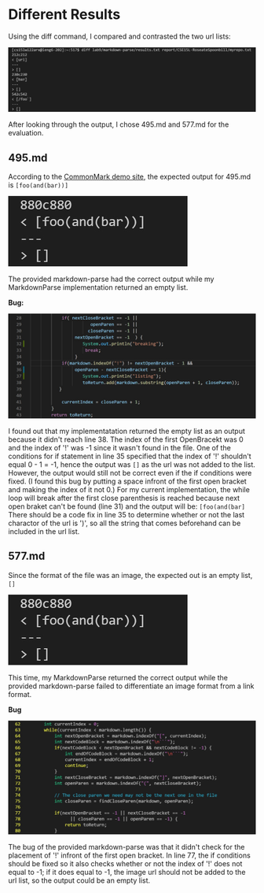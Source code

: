 # Different Results

Using the diff command, I compared and contrasted the two url lists:

![image](diff.jpg)

After looking through the output, I chose 495.md and 577.md for the evaluation.

## 495.md
According to the [CommonMark demo site](https://spec.commonmark.org/dingus/), the expected output for 495.md is `[foo(and(bar))]`

![image](880.jpg)

The provided markdown-parse had the correct output while my MarkdownParse implementation returned an empty list.

**Bug:**

![image](495Bug.jpg)

I found out that my implementatation returned the empty list as an output because it didn't reach line 38.
The index of the first OpenBracekt was 0 and the index of '!' was -1 since it wasn't found in the file. One of the conditions for if statement in line 35 specified that the index of '!' shouldn't equal 0 - 1 = -1, hence the output was `[]` as the url was not added to the list.
However, the output would still not be correct even if the if conditions were fixed. (I found this bug by putting a space infront of the first open bracket and making the index of it not 0.) For my current implementation, the while loop will break after the first close parenthesis is reached because next open braket can't be found (line 31) and the output will be: `[foo(and(bar]` There should be a code fix in line 35 to determine whether or not the last charactor of the url is ')', so all the string that comes beforehand can be included in the url list.

## 577.md

Since the format of the file was an image, the expected out is an empty list, `[]`

![image](880.jpg)

This time, my MarkdownParse returned the correct output while the provided markdown-parse failed to differentiate an image format from a link format.

**Bug**

![image](577Bug.jpg)

The bug of the provided markdown-parse was that it didn't check for the placement of '!' infront of the first open bracket.
In line 77, the if conditions should be fixed so it also checks whether or not the index of '!' does not equal to -1; if it does equal to -1, the image url should not be added to the url list, so the output could be an empty list.
